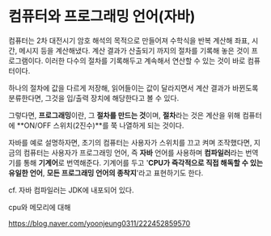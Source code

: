 # 컴퓨터와 프로그래밍 언어(자바)



컴퓨터는 2차 대전시기 암호 해석의 목적으로 만들어져 수학식을 반복 계산해 좌표, 시간, 메시지 등을 계산해냈다. 계산 결과가 산출되기 까지의 절차를 기록해 놓은 것이 프로그램이다. 이러한 다수의 절차를 기록해두고 계속해서 연산할 수 있는 것이 바로 컴퓨터이다.

하나의 절차에 값을 다르게 저장해, 읽어들이는 값이 달라지면서 계산 결과가 바뀐도록 분류한다면, 그것을 입/출력 장치에 해당한다고 볼 수 있다.



그렇다면, **프로그래밍**이란, 그 **절차를 만드는 것**이며, **절차**라는 것은 계산을 위해 컴퓨터에 **ON/OFF 스위치(2진수)**를 쭉 나열하게 되는 것이다.

자바를 예로 설명하자면, 초기의 컴퓨터는 사용자가 스위치를 끄고 켜며 조작했다면, 지금의 컴퓨터는 사용자가 프로그래밍 언어, 즉 **자바** 언어를 사용하며 **컴파일러**라는 번역기를 통해 **기계어**로 번역해준다. 기계어를 두고 '**CPU가 즉각적으로 직접 해독할 수 있는 유일한 언어**, **모든 프로그래밍 언어의 종착지**'라고 표현하기도 한다.



cf. 자바 컴파일러는 JDK에 내포되어 있다.





cpu와 메모리에 대해

https://blog.naver.com/yoonjeung0311/222452859570































































































